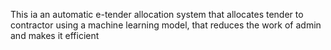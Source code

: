 This ia an automatic e-tender allocation system that allocates tender to contractor using a machine learning model, that reduces the work of admin and makes it efficient 
